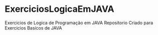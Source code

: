 # ExerciciosLogicaEmJAVA
 Exercicios de Logica de Programação em JAVA
 Reposítorio Criado para Exercicios Basícos de JAVA
